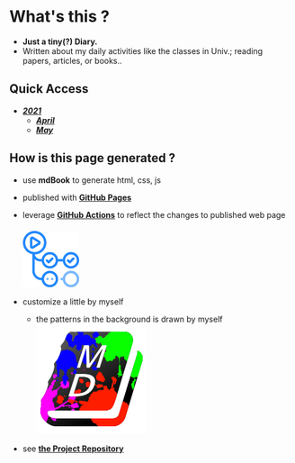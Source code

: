 # What's this ?
- **Just a tiny(?) Diary.** 
- Written about my daily activities like the classes in Univ.; reading papers, articles, or books..

## Quick Access
- [***2021***](./2021/top.md)
    - [***April***](./2021/April/top.md)
    - [***May***](./2021/May/top.md)

## How is this page generated ?
- use **mdBook** to generate html, css, js
- published with [**GitHub Pages**](https://docs.github.com/en/pages)
- leverage [**GitHub Actions**](https://github.com/features/actions) to reflect the changes to published web page  
    　  
    <img src="./img_folder/github_actions.png" alt="github_actions" width="100"/>  

- customize a little by myself
    - the patterns in the background is drawn by myself  
    ![painted mdBook](./img_folder/painted_favicon.png)  
  
- see [**the Project Repository**](https://github.com/OtsuKotsu/daily_log)

